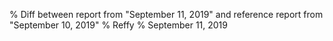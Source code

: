 % Diff between report from "September 11, 2019" and reference report from "September 10, 2019"
% Reffy
% September 11, 2019

